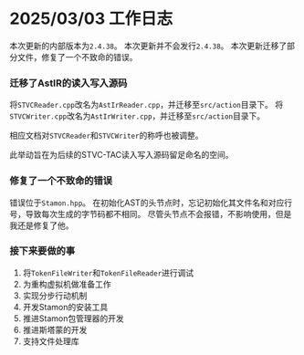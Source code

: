 # 2025/03/03 工作日志

本次更新的内部版本为``2.4.38``。
本次更新并不会发行``2.4.38``。
本次更新迁移了部分文件，修复了一个不致命的错误。

### 迁移了AstIR的读入写入源码

将``STVCReader.cpp``改名为``AstIrReader.cpp``，并迁移至``src/action``目录下。
将``STVCWriter.cpp``改名为``AstIrWriter.cpp``，并迁移至``src/action``目录下。

相应文档对``STVCReader``和``STVCWriter``的称呼也被调整。

此举动旨在为后续的STVC-TAC读入写入源码留足命名的空间。

### 修复了一个不致命的错误

错误位于``Stamon.hpp``。
在初始化AST的头节点时，忘记初始化其文件名和对应行号，导致每次生成的字节码都不相同。
尽管头节点不会报错，不影响使用，但是我还是修复了他。

### 接下来要做的事

1. 将``TokenFileWriter``和``TokenFileReader``进行调试
2. 为重构虚拟机做准备工作
3. 实现分步行动机制
4. 开发Stamon的安装工具
5. 推进Stamon包管理器的开发
6. 推进斯塔蒙的开发
7. 支持文件处理库